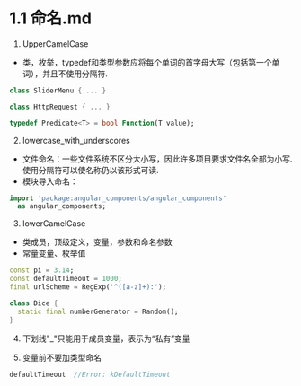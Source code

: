 # 1.1 命名.md

1. UpperCamelCase
  - 类，枚举，typedef和类型参数应将每个单词的首字母大写（包括第一个单词），并且不使用分隔符.

  ```dart
  class SliderMenu { ... }

  class HttpRequest { ... }

  typedef Predicate<T> = bool Function(T value);
  ```

2. lowercase_with_underscores
  - 文件命名：一些文件系统不区分大小写，因此许多项目要求文件名全部为小写. 使用分隔符可以使名称仍以该形式可读. 
  - 模块导入命名：
  ```dart
  import 'package:angular_components/angular_components'
    as angular_components;
  ```

3. lowerCamelCase
  - 类成员，顶级定义，变量，参数和命名参数
  - 常量变量、枚举值

  ```dart
  const pi = 3.14;
  const defaultTimeout = 1000;
  final urlScheme = RegExp('^([a-z]+):');

  class Dice {
    static final numberGenerator = Random();
  }
  ```

4. 下划线"_"只能用于成员变量，表示为“私有”变量

5. 变量前不要加类型命名

  ```dart
  defaultTimeout  //Error: kDefaultTimeout
  ```